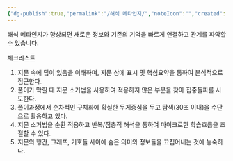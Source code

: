 ```yaml
---
{"dg-publish":true,"permalink":"/해석 메타인지/","noteIcon":"","created":"","updated":""}
---
```


해석 메타인지가 향상되면 새로운 정보와 기존의 기억을 빠르게 연결하고 관계를 파악할 수 있습니다.

체크리스트 

1. 지문 속에 답이 있음을 이해하며, 지문 상에 표시 및 핵심요약을 통하여 분석적으로 접근한다.
2. 풀이가 막힐 때 지문 소거법을 사용하여 적용하지 않은 부분을 찾아 집중돌파를 시도한다.
3. 풀이과정에서 순차적인 구체화에 확실한 무게중심을 두고 탐색(30초 이내)을 수단으로 활용하고 있다.
4. 지문 소거법을 순환 적용하고 반복/점층적 해석을 통하여 마이크로한 학습흐름을 조절할 수 있다.
5. 지문의 행간, 그래프, 기호들 사이에 숨은 의미와 정보들을 끄집어내는 것에 능숙하다.